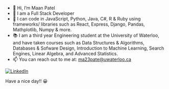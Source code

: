 - 👋 Hi, I’m Maan Patel
- 👀 I am a Full Stack Developer
- 🌱 I can code in JavaScript, Python, Java, C#, R & Ruby using frameworks/ libraries such as React, Express, Django, Pandas, Mathplotlib, Numpy & more. 
- :books: I am a third year Engineering student at the University of Waterloo, and have taken courses such as Data Structures & Algorithms, Databases & Sofware Design, Introduction to Machine Learning, Search Engines, Linear Algebra, and Advanced Statistics.
- 📫 You can reach out to me at: ma23pate@uwaterloo.ca

<a href="https://www.linkedin.com/in/maanp/" target="_blank"><img alt="LinkedIn" src="https://img.shields.io/badge/LinkedIn-@maanp-blue?style=flat&logo=linkedin"></a>

Have a nice day!! :grinning:
<!---
maan-patel/maan-patel is a ✨ special ✨ repository because its `README.md` (this file) appears on your GitHub profile.
You can click the Preview link to take a look at your changes.
--->
